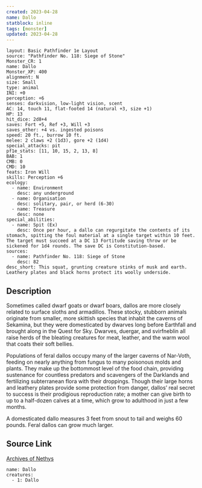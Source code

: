 ```yaml
---
created: 2023-04-28
name: Dallo
statblock: inline
tags: [monster]
updated: 2023-04-28
---
```

```statblock
layout: Basic Pathfinder 1e Layout
source: "Pathfinder No. 118: Siege of Stone"
Monster_CR: 1
name: Dallo
Monster_XP: 400
alignment: N
size: Small
type: animal
INI: +0
perception: +6
senses: darkvision, low-light vision, scent
AC: 14, touch 11, flat-footed 14 (natural +3, size +1)
HP: 13
hit_dice: 2d8+4
saves: Fort +5, Ref +3, Will +3
saves_other: +4 vs. ingested poisons
speed: 20 ft., burrow 10 ft.
melee: 2 claws +2 (1d3), gore +2 (1d4)
special_attacks: pit
pf1e_stats: [11, 10, 15, 2, 13, 8]
BAB: 1
CMB: 0
CMD: 10
feats: Iron Will
skills: Perception +6
ecology:
  - name: Environment
    desc: any underground
  - name: Organisation
    desc: solitary, pair, or herd (6-30)
  - name: Treasure
    desc: none
special_abilities:
  - name: Spit (Ex)
    desc: Once per hour, a dallo can regurgitate the contents of its stomach, spitting the foul material at a single target within 10 feet. The target must succeed at a DC 13 Fortitude saving throw or be sickened for 1d4 rounds. The save DC is Constitution-based.
sources:
  - name: Pathfinder No. 118: Siege of Stone
    desc: 82
desc_short: This squat, grunting creature stinks of musk and earth. Leathery plates and black horns protect its woolly underside.
```
## Description
Sometimes called dwarf goats or dwarf boars, dallos are more closely related to surface sloths and armadillos. These stocky, stubborn animals originate from smaller, more skittish species that inhabit the caverns of Sekamina, but they were domesticated by dwarves long before Earthfall and brought along in the Quest for Sky. Dwarves, duergar, and svirfneblin all raise herds of the bleating creatures for meat, leather, and the warm wool that coats their soft bellies.

 Populations of feral dallos occupy many of the larger caverns of Nar-Voth, feeding on nearly anything from fungus to many poisonous molds and plants. They make up the bottommost level of the food chain, providing sustenance for countless predators and scavengers of the Darklands and fertilizing subterranean flora with their droppings. Though their large horns and leathery plates provide some protection from danger, dallos’ real secret to success is their prodigious reproduction rate; a mother can give birth to up to a half-dozen calves at a time, which grow to adulthood in just a few months.

 A domesticated dallo measures 3 feet from snout to tail and weighs 60 pounds. Feral dallos can grow much larger.
## Source Link
[Archives of Nethys](https://aonprd.com/MonsterDisplay.aspx?ItemName=Dallo)
```encounter-table
name: Dallo
creatures:
  - 1: Dallo
```

